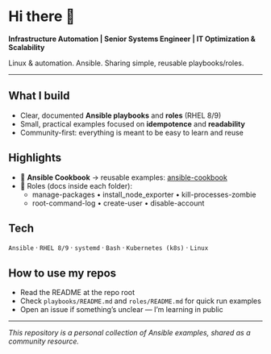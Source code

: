 # Hi there 👋

**Infrastructure Automation | Senior Systems Engineer | IT Optimization & Scalability**

Linux & automation. Ansible. Sharing simple, reusable playbooks/roles.

---

## What I build
- Clear, documented **Ansible playbooks** and **roles** (RHEL 8/9)
- Small, practical examples focused on **idempotence** and **readability**
- Community-first: everything is meant to be easy to learn and reuse

## Highlights
- 🧰 **Ansible Cookbook** → reusable examples: [ansible-cookbook](https://github.com/<tu-usuario>/ansible-cookbook)
- 🧩 Roles (docs inside each folder):
  - manage-packages • install_node_exporter • kill-processes-zombie
  - root-command-log • create-user • disable-account

## Tech
`Ansible` · `RHEL 8/9` · `systemd` · `Bash` · `Kubernetes (k8s)` · `Linux`

## How to use my repos
- Read the README at the repo root
- Check `playbooks/README.md` and `roles/README.md` for quick run examples
- Open an issue if something’s unclear — I’m learning in public

---
*This repository is a personal collection of Ansible examples, shared as a community resource.*
